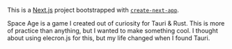 This is a [Next.js](https://nextjs.org/) project bootstrapped with [`create-next-app`](https://github.com/vercel/next.js/tree/canary/packages/create-next-app).

Space Age is a game I created out of curiosity for Tauri & Rust. This is more of practice than anything, but I wanted to make something cool. I thought about using elecron.js for this, but my life changed when I found Tauri.
